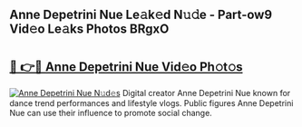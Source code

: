 ## Anne Depetrini Nue Le𝚊k𝚎d N𝚞𝚍e - Part-ow9 Vid𝚎o Le𝚊ks Photos BRgxO

# <h2><a href="http://fb1vpqq.evod.top/?m=Anne+Depetrini+Nue">🔗 👉🔴 Anne Depetrini Nue Vid𝚎o Ph𝚘t𝚘s</a></h2>

[![Anne Depetrini Nue N𝚞d𝚎s](https://i.imgur.com/8V9OHl7.gif)](http://fb1vpqq.evod.top/?m=Anne+Depetrini+Nue)
Digital creator Anne Depetrini Nue known for dance trend performances and lifestyle vlogs. Public figures Anne Depetrini Nue can use their influence to promote social change. 
